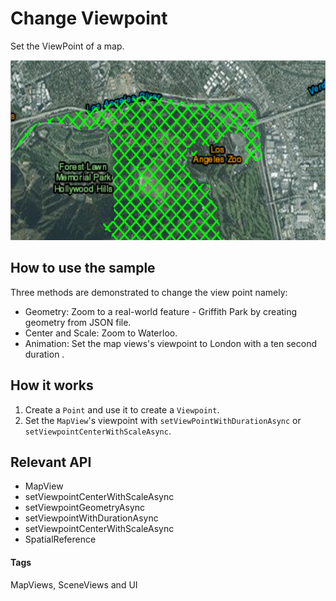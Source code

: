 # Change Viewpoint
Set the ViewPoint of a map. 

![Change Viewpoint](change-viewpoint.png)

## How to use the sample
Three methods are demonstrated to change the view point namely:
* Geometry: Zoom to a real-world feature - Griffith Park by creating geometry from JSON file.
* Center and Scale: Zoom to Waterloo.
* Animation: Set the map views's viewpoint to London with a ten second duration  .

## How it works
1. Create a `Point` and use it to create a `Viewpoint`.
1. Set the `MapView`'s viewpoint with `setViewPointWithDurationAsync` or `setViewpointCenterWithScaleAsync`.

## Relevant API
* MapView
* setViewpointCenterWithScaleAsync
* setViewpointGeometryAsync
* setViewpointWithDurationAsync
* setViewpointCenterWithScaleAsync
* SpatialReference

#### Tags
MapViews, SceneViews and UI